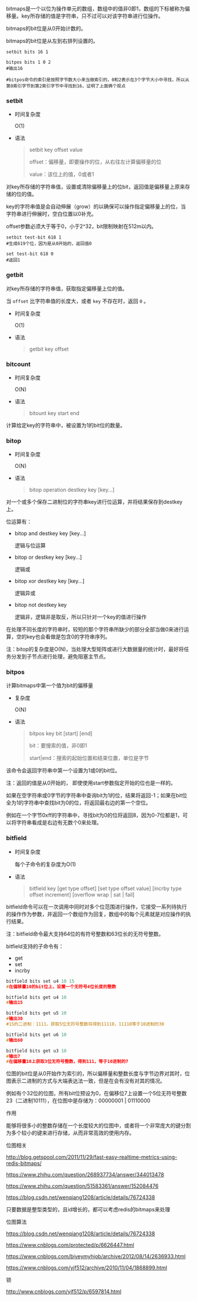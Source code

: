 bitmaps是一个以位为操作单元的数组，数组中的值非0即1，数组的下标被称为偏移量。key所存储的值是字符串，只不过可以对该字符串进行位操作。



bitmaps的bit位是从0开始计数的。

bitmaps的bit位是从左到右排列设置的。

```
setbit bits 16 1

bitpos bits 1 0 2
#输出16

#bitpos命令的索引是按照字节数大小来当做索引的，0和2表示在3个字节大小中寻找，所以从第0索引字节到第2索引字节中寻找到16，证明了上面俩个观点
```





### setbit

- 时间复杂度

  O(1)

- 语法

  > setbit  key offset  value
  >
  > offset：偏移量，即要操作的位，从右往左计算偏移量的位
  >
  > value：该位上的值，0或者1

对key所存储的字符串值，设置或清除偏移量上的位bit，返回值是偏移量上原来存储的位的值。

key的字符串值是会自动伸展（grow）的以确保可以操作指定偏移量上的位，当字符串进行伸展时，空白位置以0补充。

offset参数必须大于等于0，小于2^32，bit限制映射在512m以内。

```
setbit test-bit 618 1
#生成619个位，因为是从0开始的，返回值0

set test-bit 618 0
#返回1
```



### getbit

对key所存储的字符串值，获取指定偏移量上位的值。

当 `offset` 比字符串值的长度大，或者 `key` 不存在时，返回 `0` 。 

- 时间复杂度

  O(1)

- 语法

  > getbit  key  offset



### bitcount

- 时间复杂度

  O(N)

- 语法

  > bitount   key  start  end

计算给定key的字符串中，被设置为1的bit位的数量。



### bitop

- 时间复杂度

  O(N)

- 语法

  > bitop  operation  destkey  key  [key...]

对一个或多个保存二进制位的字符串key进行位运算，并将结果保存到destkey上。

位运算有：

- bitop  and  destkey  key  [key...]

  逻辑与位运算

- bitop  or  destkey  key  [key...]

  逻辑或

- bitop  xor  destkey  key  [key...]

  逻辑异或

- bitop  not  destkey  key 

  逻辑非，逻辑非是取反，所以只针对一个key的值进行操作

在处理不同长度的字符串时，较短的那个字符串所缺少的部分全部当做0来进行运算，空的key也会看做是包含0的字符串序列。



注：bitop的复杂度是O(N)，当处理大型矩阵或进行大数据量的统计时，最好将任务分发到子节点进行处理，避免阻塞主节点。



### bitpos

计算bitmaps中第一个值为bit的偏移量

- 复杂度

  O(N)

- 语法

  > bitpos  key  bit  \[start]  [end]
  >
  > bit：要搜索的值，非0即1
  >
  > start|end：搜索的起始位置和结束位置，单位是字节

该命令会返回字符串中第一个设置为1或0的bit位。

注：返回的值是从0开始的， 即使使用start参数指定开始的位也是一样的。



如果在空字符串或0字节的字符串中查询bit为1的位，结果将返回-1；如果在bit位全为1的字符串中查找bit为0的位，将返回最右边的第一个空位。

例如在一个字节0xff的字符串中，寻找bit为0的位将返回8，因为0-7位都是1，可以将字符串看成是右边有无数个0来处理。



### bitfield

- 时间复杂度

  每个子命令的复杂度为O(1)

- 语法

  > bitfield  key  \[get  type offset]  \[set  type  offset  value]  \[incrby  type  offset  increment]  \[overflow  wrap | sat | fail]

bitfield命令可以在一次调用中同时对多个位范围进行操作，它接受一系列待执行的操作作为参数，并返回一个数组作为回复，数组中的每个元素就是对应操作的执行结果。



注：bitfield命令最大支持64位的有符号整数和63位长的无符号整数。



bitfield支持的子命令有：

- get <type> <offset>
- set <type>  <offset>
- incrby <type> <offset> <increment>



```c
bitfield bits set u4 10 15
#在偏移量10的bit位上，设置一个无符号4位长度的整数

bitfield bits get u4 10
#输出15

bitfield bits get u5 10
#输出30
#15的二进制：1111，获取5位无符号整数将得到11110，11110等于10进制的30

bitfield bits get u6 10
#输出60

bitfield bits get u3 10
#输出7
#在偏移量10上获取3位无符号整数，得到111，等于10进制的7
```



位图的bit位是从0开始作为索引的，所以偏移量和整数长度与字节边界对其时，位图表示二进制的方式与大端表达法一致，但是在会有没有对其的情况。

例如有个32位的位图，所有bit位预设为0，在偏移位7上设置一个5位无符号整数23（二进制10111），在位图中是存储为：00000001 | 01110000





作用

能够将很多小的整数存储在一个长度较大的位图中，或者将一个非常庞大的键分割为多个较小的键来进行存储，从而非常高效的使用内存。







位图相关

http://blog.getspool.com/2011/11/29/fast-easy-realtime-metrics-using-redis-bitmaps/

https://www.zhihu.com/question/268937734/answer/344013478

https://www.zhihu.com/question/51583361/answer/152084476

https://blog.csdn.net/wenqiang1208/article/details/76724338



只要数据是整型类型的，且id增长的，都可以考虑redis的bitmaps来处理

位图算法

https://blog.csdn.net/wenqiang1208/article/details/76724338

https://www.cnblogs.com/protected/p/6626447.html

https://www.cnblogs.com/biyeymyhjob/archive/2012/08/14/2636933.html

https://www.cnblogs.com/yjf512/archive/2010/11/04/1868899.html

锁

http://www.cnblogs.com/yjf512/p/6597814.html